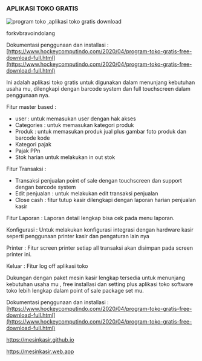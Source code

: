 ### APLIKASI TOKO GRATIS

![program toko ,aplikasi toko gratis download](https://1.bp.blogspot.com/-2oC4VHemzDg/XpAlzZKntXI/AAAAAAAAJYM/nFd_HlEkGAEh3luUwMih_x0rn72QEWa-gCLcBGAsYHQ/s1600/aplikasi%2Btoko%2Bgratis.png)

forkvbravoindolang

Dokumentasi penggunaan dan installasi : [https://www.hockeycomputindo.com/2020/04/program-toko-gratis-free-download-full.html](https://www.hockeycomputindo.com/2020/04/program-toko-gratis-free-download-full.html)

Ini adalah aplikasi toko gratis untuk digunakan dalam menunjang kebutuhan usaha mu, dilengkapi dengan barcode system dan full touchscreen dalam penggunaan nya.

Fitur master based : 
- user : untuk memasukan user dengan hak akses
- Categories : untuk memasukan kategori produk
- Produk : untuk memasukan produk jual plus gambar foto produk dan barcode kode
- Kategori pajak
- Pajak PPn
- Stok harian untuk melakukan in out stok

Fitur Transaksi :
- Transaksi penjualan point of sale dengan touchscreen dan support dengan barcode system
- Edit penjualan : untuk melakukan edit transaksi penjualan
- Close cash : fitur tutup kasir dilengkapi dengan laporan harian penjualan kasir

Fitur Laporan : Laporan detail lengkap bisa cek pada menu laporan.

Konfigurasi : Untuk melakukan konfigurasi integrasi dengan hardware kasir seperti penggunaan printer kasir dan pengaturan lain nya

Printer : Fitur screen printer setiap all transaksi akan disimpan pada screen printer ini.

Keluar : Fitur log off aplikasi toko

Dukungan dengan paket mesin kasir lengkap tersedia untuk menunjang kebutuhan usaha mu , free installasi dan setting plus aplikasi toko software toko lebih lengkap dalam point of sale package set mu.

Dokumentasi penggunaan dan installasi : [https://www.hockeycomputindo.com/2020/04/program-toko-gratis-free-download-full.html](https://www.hockeycomputindo.com/2020/04/program-toko-gratis-free-download-full.html)


https://mesinkasir.github.io 

https://mesinkasir.web.app

